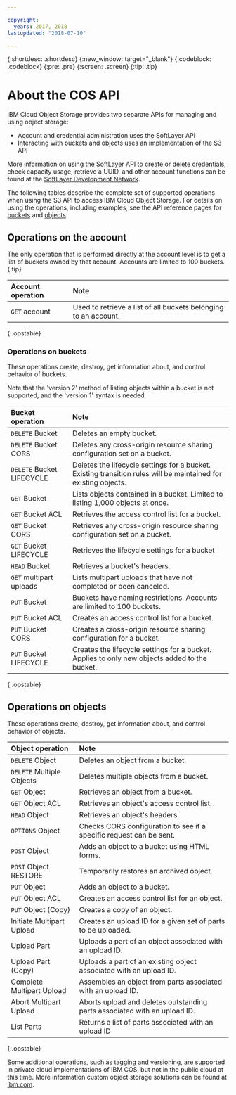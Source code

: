 ```yaml
---

copyright:
  years: 2017, 2018
lastupdated: "2018-07-10"

---
```

{:shortdesc: .shortdesc}
{:new_window: target="_blank"}
{:codeblock: .codeblock}
{:pre: .pre}
{:screen: .screen}
{:tip: .tip}


# About the COS API

IBM Cloud Object Storage provides two separate APIs for managing and using object storage:

* Account and credential administration uses the SoftLayer API
* Interacting with buckets and objects uses an implementation of the S3 API

More information on using the SoftLayer API to create or delete credentials, check capacity usage, retrieve a UUID, and other account functions can be found at the [SoftLayer Development Network](http://sldn.softlayer.com/reference/services/SoftLayer_Network_Storage_Hub_Cleversafe_Account).

The following tables describe the complete set of supported operations when using the S3 API to access IBM Cloud Object Storage.  For details on using the operations, including examples, see the API reference pages for [buckets](/docs/infrastructure/cloud-object-storage-infrastructure/buckets.html) and [objects](/docs/infrastructure/cloud-object-storage-infrastructure/objects.html).

## Operations on the account

The only operation that is performed directly at the account level is to get a list of buckets owned by that account. Accounts are limited to 100 buckets.
{:tip}

| Account operation | Note |
|:----|:---|
| `GET` account | Used to retrieve a list of all buckets belonging to an account. |
{:.opstable}

### Operations on buckets

These operations create, destroy, get information about, and control behavior of buckets.

Note that the 'version 2' method of listing objects within a bucket is not supported, and the 'version 1' syntax is needed.

| Bucket operation | Note |
|:----|:---|
| `DELETE` Bucket | Deletes an empty bucket.   |
| `DELETE` Bucket CORS | Deletes any cross-origin resource sharing configuration set on a bucket. |
| `DELETE` Bucket LIFECYCLE | Deletes the lifecycle settings for a bucket.  Existing transition rules will be maintained for existing objects. |
| `GET` Bucket | Lists objects contained in a bucket.  Limited to listing 1,000 objects at once. |
| `GET` Bucket ACL |Retrieves the access control list for a bucket.|
| `GET` Bucket CORS |Retrieves any cross-origin resource sharing configuration set on a bucket.|
| `GET` Bucket LIFECYCLE | Retrieves the lifecycle settings for a bucket |
| `HEAD` Bucket | Retrieves a bucket's headers. |
| `GET` multipart uploads | Lists multipart uploads that have not completed or been canceled. |
| `PUT` Bucket | Buckets have naming restrictions. Accounts are limited to 100 buckets. |
| `PUT` Bucket ACL | Creates an access control list for a bucket. |
| `PUT` Bucket CORS | Creates a cross-origin resource sharing configuration for a bucket.|
| `PUT` Bucket LIFECYCLE | Creates the lifecycle settings for a bucket.  Applies to only new objects added to the bucket. |
{:.opstable}

## Operations on objects

These operations create, destroy, get information about, and control behavior of objects.

| Object operation | Note |
| :---------------| :------|
| `DELETE` Object | Deletes an object from a bucket.
| `DELETE` Multiple Objects  | Deletes multiple objects from a bucket.
| `GET` Object | Retrieves an object from a bucket.
| `GET` Object ACL | Retrieves an object's access control list.
| `HEAD` Object | Retrieves an object's headers.
| `OPTIONS` Object | Checks CORS configuration to see if a specific request can be sent.
| `POST` Object | Adds an object to a bucket using HTML forms.
| `POST` Object RESTORE | Temporarily restores an archived object. |
| `PUT` Object | Adds an object to a bucket.
| `PUT` Object ACL | Creates an access control list for an object.
| `PUT` Object (Copy) | Creates a copy of an object. |
| Initiate Multipart Upload | Creates an upload ID for a given set of parts to be uploaded.
| Upload Part | Uploads a part of an object associated with an upload ID.
| Upload Part (Copy) | Uploads a part of an existing object associated with an upload ID.
| Complete Multipart Upload | Assembles an object from parts associated with an upload ID.
| Abort Multipart Upload | Aborts upload and deletes outstanding parts associated with an upload ID.
| List Parts | Returns a list of parts associated with an upload ID
{:.opstable}

Some additional operations, such as tagging and versioning, are supported in private cloud implementations of IBM COS, but not in the public cloud at this time. More information custom object storage solutions can be found at [ibm.com](https://www.ibm.com/cloud-computing/products/storage/object-storage/cloud/).

